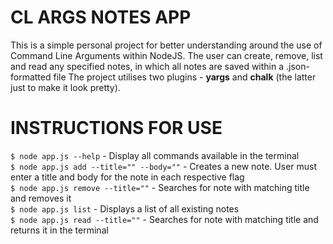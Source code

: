 <h1>CL ARGS NOTES APP</h1>

This is a simple personal project for better understanding around the use of Command Line Arguments within NodeJS. The user can create, remove, list and read any specified notes, in which all notes are saved within a .json-formatted file
The project utilises two plugins - **yargs** and **chalk** (the latter just to make it look pretty).

<h1>INSTRUCTIONS FOR USE</h1>
<code>$ node app.js --help</code> - Display all commands available in the terminal<br/>
<code>$ node app.js add --title="" --body=""</code> - Creates a new note. User must enter a title and body for the note in each respective flag<br/>
<code>$ node app.js remove --title=""</code> - Searches for note with matching title and removes it<br/>
<code>$ node app.js list</code> - Displays a list of all existing notes<br/>
<code>$ node app.js read --title=""</code> - Searches for note with matching title and returns it in the terminal<br/>